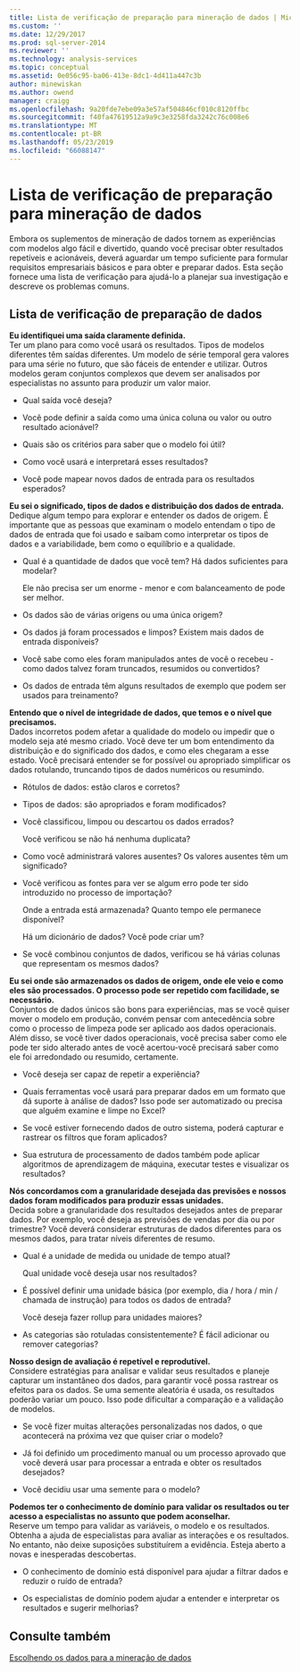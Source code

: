 ```yaml
---
title: Lista de verificação de preparação para mineração de dados | Microsoft Docs
ms.custom: ''
ms.date: 12/29/2017
ms.prod: sql-server-2014
ms.reviewer: ''
ms.technology: analysis-services
ms.topic: conceptual
ms.assetid: 0e056c95-ba06-413e-8dc1-4d411a447c3b
author: minewiskan
ms.author: owend
manager: craigg
ms.openlocfilehash: 9a20fde7ebe09a3e57af504846cf010c8120ffbc
ms.sourcegitcommit: f40fa47619512a9a9c3e3258fda3242c76c008e6
ms.translationtype: MT
ms.contentlocale: pt-BR
ms.lasthandoff: 05/23/2019
ms.locfileid: "66088147"
---
```

# <a name="checklist-of-preparation-for-data-mining"></a>Lista de verificação de preparação para mineração de dados
  Embora os suplementos de mineração de dados tornem as experiências com modelos algo fácil e divertido, quando você precisar obter resultados repetíveis e acionáveis, deverá aguardar um tempo suficiente para formular requisitos empresariais básicos e para obter e preparar dados. Esta seção fornece uma lista de verificação para ajudá-lo a planejar sua investigação e descreve os problemas comuns.  
  
## <a name="checklist-of-data-preparation"></a>Lista de verificação de preparação de dados  
 **Eu identifiquei uma saída claramente definida.**  
 Ter um plano para como você usará os resultados. Tipos de modelos diferentes têm saídas diferentes. Um modelo de série temporal gera valores para uma série no futuro, que são fáceis de entender e utilizar. Outros modelos geram conjuntos complexos que devem ser analisados por especialistas no assunto para produzir um valor maior.  
  
-   Qual saída você deseja?  
  
-   Você pode definir a saída como uma única coluna ou valor ou outro resultado acionável?  
  
-   Quais são os critérios para saber que o modelo foi útil?  
  
-   Como você usará e interpretará esses resultados?  
  
-   Você pode mapear novos dados de entrada para os resultados esperados?  
  
 **Eu sei o significado, tipos de dados e distribuição dos dados de entrada.**  
 Dedique algum tempo para explorar e entender os dados de origem. É importante que as pessoas que examinam o modelo entendam o tipo de dados de entrada que foi usado e saibam como interpretar os tipos de dados e a variabilidade, bem como o equilíbrio e a qualidade.  
  
-   Qual é a quantidade de dados que você tem? Há dados suficientes para modelar?  
  
     Ele não precisa ser um enorme - menor e com balanceamento de pode ser melhor.  
  
-   Os dados são de várias origens ou uma única origem?  
  
-   Os dados já foram processados e limpos? Existem mais dados de entrada disponíveis?  
  
-   Você sabe como eles foram manipulados antes de você o recebeu - como dados talvez foram truncados, resumidos ou convertidos?  
  
-   Os dados de entrada têm alguns resultados de exemplo que podem ser usados para treinamento?  
  
 **Entendo que o nível de integridade de dados, que temos e o nível que precisamos.**  
 Dados incorretos podem afetar a qualidade do modelo ou impedir que o modelo seja até mesmo criado. Você deve ter um bom entendimento da distribuição e do significado dos dados, e como eles chegaram a esse estado. Você precisará entender se for possível ou apropriado simplificar os dados rotulando, truncando tipos de dados numéricos ou resumindo.  
  
-   Rótulos de dados: estão claros e corretos?  
  
-   Tipos de dados: são apropriados e foram modificados?  
  
-   Você classificou, limpou ou descartou os dados errados?  
  
     Você verificou se não há nenhuma duplicata?  
  
-   Como você administrará valores ausentes? Os valores ausentes têm um significado?  
  
-   Você verificou as fontes para ver se algum erro pode ter sido introduzido no processo de importação?  
  
     Onde a entrada está armazenada? Quanto tempo ele permanece disponível?  
  
     Há um dicionário de dados? Você pode criar um?  
  
-   Se você combinou conjuntos de dados, verificou se há várias colunas que representam os mesmos dados?  
  
 **Eu sei onde são armazenados os dados de origem, onde ele veio e como eles são processados. O processo pode ser repetido com facilidade, se necessário.**  
 Conjuntos de dados únicos são bons para experiências, mas se você quiser mover o modelo em produção, convém pensar com antecedência sobre como o processo de limpeza pode ser aplicado aos dados operacionais. Além disso, se você tiver dados operacionais, você precisa saber como ele pode ter sido alterado antes de você acertou-você precisará saber como ele foi arredondado ou resumido, certamente.  
  
-   Você deseja ser capaz de repetir a experiência?  
  
-   Quais ferramentas você usará para preparar dados em um formato que dá suporte à análise de dados? Isso pode ser automatizado ou precisa que alguém examine e limpe no Excel?  
  
-   Se você estiver fornecendo dados de outro sistema, poderá capturar e rastrear os filtros que foram aplicados?  
  
-   Sua estrutura de processamento de dados também pode aplicar algoritmos de aprendizagem de máquina, executar testes e visualizar os resultados?  
  
 **Nós concordamos com a granularidade desejada das previsões e nossos dados foram modificados para produzir essas unidades.**  
 Decida sobre a granularidade dos resultados desejados antes de preparar dados. Por exemplo, você deseja as previsões de vendas por dia ou por trimestre? Você deverá considerar estruturas de dados diferentes para os mesmos dados, para tratar níveis diferentes de resumo.  
  
-   Qual é a unidade de medida ou unidade de tempo atual?  
  
     Qual unidade você deseja usar nos resultados?  
  
-   É possível definir uma unidade básica (por exemplo, dia / hora / min / chamada de instrução) para todos os dados de entrada?  
  
     Você deseja fazer rollup para unidades maiores?  
  
-   As categorias são rotuladas consistentemente? É fácil adicionar ou remover categorias?  
  
 **Nosso design de avaliação é repetível e reprodutível.**  
 Considere estratégias para analisar e validar seus resultados e planeje capturar um instantâneo dos dados, para garantir você possa rastrear os efeitos para os dados. Se uma semente aleatória é usada, os resultados poderão variar um pouco. Isso pode dificultar a comparação e a validação de modelos.  
  
-   Se você fizer muitas alterações personalizadas nos dados, o que acontecerá na próxima vez que quiser criar o modelo?  
  
-   Já foi definido um procedimento manual ou um processo aprovado que você deverá usar para processar a entrada e obter os resultados desejados?  
  
-   Você decidiu usar uma semente para o modelo?  
  
 **Podemos ter o conhecimento de domínio para validar os resultados ou ter acesso a especialistas no assunto que podem aconselhar.**  
 Reserve um tempo para validar as variáveis, o modelo e os resultados. Obtenha a ajuda de especialistas para avaliar as interações e os resultados. No entanto, não deixe suposições substituírem a evidência. Esteja aberto a novas e inesperadas descobertas.  
  
-   O conhecimento de domínio está disponível para ajudar a filtrar dados e reduzir o ruído de entrada?  
  
-   Os especialistas de domínio podem ajudar a entender e interpretar os resultados e sugerir melhorias?  
  
## <a name="see-also"></a>Consulte também  
 [Escolhendo os dados para a mineração de dados](choosing-data-for-data-mining.md)  
  
  
